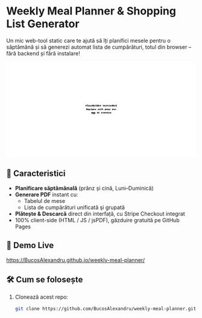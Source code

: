 # Weekly Meal Planner & Shopping List Generator

Un mic web-tool static care te ajută să îți planifici mesele pentru o săptămână și să generezi automat lista de cumpărături, totul din browser – fără backend și fără instalare!

![Screenshot interfață](./assets/screenshot.png)

## 🔎 Caracteristici

- **Planificare săptămânală** (prânz și cină, Luni–Duminică)  
- **Generare PDF** instant cu:  
  - Tabelul de mese  
  - Lista de cumpărături unificată şi grupată  
- **Plătește & Descarcă** direct din interfață, cu Stripe Checkout integrat  
- 100% client-side (HTML / JS / jsPDF), găzduire gratuită pe GitHub Pages  

## 🚀 Demo Live

https://BucosAlexandru.github.io/weekly-meal-planner/


## 🛠️ Cum se folosește

1. Clonează acest repo:
   ```bash
   git clone https://github.com/BucosAlexandru/weekly-meal-planner.git
